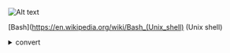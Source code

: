 ![Alt text](https://upload.wikimedia.org/wikipedia/commons/8/82/Gnu-bash-logo.svg)

[Bash](https://en.wikipedia.org/wiki/Bash_(Unix_shell) (Unix shell)



<details><summary>convert</summary>
<p> 
```shell
convert 1.jpg 2.jpg 3.jpg 4.jpg contract.pdf
 ```
</p>
</details>
